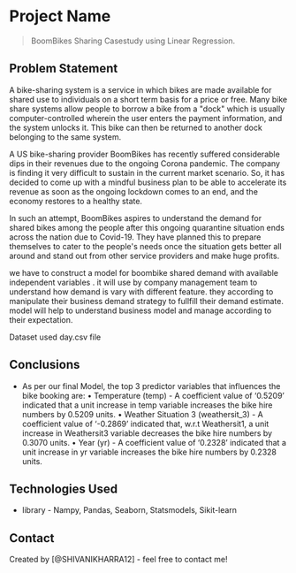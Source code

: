 # Project Name
> BoomBikes Sharing Casestudy using Linear Regression.




## Problem Statement
A bike-sharing system is a service in which bikes are made available for shared use to individuals on a short term basis for a price or free. Many bike share systems allow people to borrow a bike from a  "dock" which is usually computer-controlled wherein the user enters the payment information, and the system unlocks it. This bike can then be returned to another dock belonging to the same system.

A US bike-sharing provider BoomBikes has recently suffered considerable dips in their revenues due to the ongoing Corona pandemic. The company is finding it very difficult to sustain in the current market scenario. So, it has decided to come up with a mindful business plan to be able to accelerate its revenue as soon as the ongoing lockdown comes to an end, and the economy restores to a healthy state.

In such an attempt, BoomBikes aspires to understand the demand for shared bikes among the people after this ongoing quarantine situation ends across the nation due to Covid-19. They have planned this to prepare themselves to cater to the people's needs once the situation gets better all around and stand out from other service providers and make huge profits.

we have to construct a model for boombike shared demand with available independent variables . it will use by company management team to understand how demand is vary with different feature. they according to manipulate their business demand strategy to fullfill their demand estimate. model will help to understand business model and manage according to their expectation.

Dataset used day.csv file

<!-- You don't have to answer all the questions - just the ones relevant to your project. -->

## Conclusions
- As per our final Model, the top 3 predictor variables that influences the bike booking are:
•	Temperature (temp) - A coefficient value of ‘0.5209’ indicated that a unit increase in temp variable increases the bike hire numbers by 0.5209 units.
•	Weather Situation 3 (weathersit_3) - A coefficient value of ‘-0.2869’ indicated that, w.r.t Weathersit1, a unit increase in Weathersit3 variable decreases the bike hire numbers by 0.3070 units.
•	Year (yr) - A coefficient value of ‘0.2328’ indicated that a unit increase in yr variable increases the bike hire numbers by 0.2328 units.

<!-- You don't have to answer all the questions - just the ones relevant to your project. -->


## Technologies Used
- library - Nampy, Pandas, Seaborn, Statsmodels, Sikit-learn


<!-- As the libraries versions keep on changing, it is recommended to mention the version of library used in this project -->





## Contact
Created by [@SHIVANIKHARRA12] - feel free to contact me!


<!-- Optional -->
<!-- ## License -->
<!-- This project is open source and available under the [... License](). -->

<!-- You don't have to include all sections - just the one's relevant to your project -->